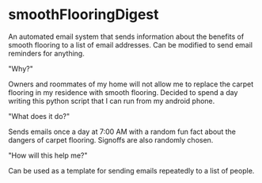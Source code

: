 # smoothFlooringDigest
An automated email system that sends information about the benefits of smooth flooring to a list of email addresses. Can be modified to send email reminders for anything.

"Why?"

Owners and roommates of my home will not allow me to replace the carpet flooring in my residence with smooth flooring.
Decided to spend a day writing this python script that I can run from my android phone.

"What does it do?"

Sends emails once a day at 7:00 AM with a random fun fact about the dangers of carpet flooring.
Signoffs are also randomly chosen.

"How will this help me?"

Can be used as a template for sending emails repeatedly to a list of people.
